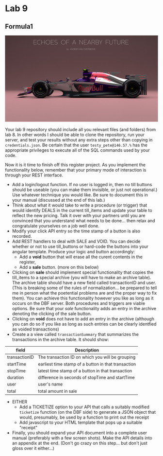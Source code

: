 # Lab 9

## Formula1  

![f1](img/f1.jpg)

Your lab 9 repository should include all you relevant files (and folders) from lab 8.  In other words I should be able to clone the repository, run your server, and test your results without any extra steps other than copying in `credentials.json`.  Be certain that the user `testy_pete@146.57.%` has the appropriate privileges to execute all of the SQL commands used by your code.

Now it is it time to finish off this register project.  As you implement the functionality below, remember that your primary mode of interaction is through your REST interface.

* Add a login/logout function.  If no user is logged in, then no till buttons should be useable (you can make them invisible, or just not operational.)  Use whatever technique you would like.  Be sure to document this in your manual (discussed at the end of this lab.)
* Think about what it would take to write a procedure (or trigger) that would identify DEALS in the current till_items and update your table to reflect the new pricing.  Talk it over with your partners until you are convinced that you understand what needs to be done... then relax and congratulate yourselves on a job well done.
*  Modify your click API entry so the time stamp of a button is also recorded.
* Add REST handlers to deal with SALE and VOID.  You can decide whether or not to use till_buttons or hard-code the buttons into your angular template.  Produce your logic and button accordingly:
    * Add a **void** button that will erase all the curent contents in the register,
    * Add a **sale** button.  (more on this below)
* Clicking on **sale** should implement special functionality that copies the till_items to a special archive (you will have to make an archive table).  The archive table should have a new field called transactionID and user.  (This is breaking some of the rules of normalization... be prepared to tell me in person what the poetential problems are and the proper way to fix them).  You can achieve this functionality however you like as long as it occurs on the DBF server.  Both procedures and triggers are viable options.  Be sure that your *sale* functionality adds an entry in the archive denoting the clicking of the sale button.
* Clicking on **void** does not have to add an entry in the archive (although you can do so if you like as long as such entries can be clearly identfied as voided transactions)
* Create a a view called `transactionSummary` that summarizes the transactions in the archive table.  It should show:

|field        | Description |
|-------------|-------------|
|transactionID| The transaction ID on which you will be grouping    |
|startTime    | earliest time stamp of a button in that transaction |
|stopTime     | latest time stamp of a button in that transaction   |
|duration     | difference in seconds of stopTime and startTime     |
|user         | user's name                                         |
|total        | total amount in sale                                |

* EITHER
   * Add a TICKETIZE option to your API that calls a suitably modified `ticketize` function (on the DBF side) to generate a JSON object that would, presumably, be used by a function to print out the receipt
   * Add javascript to your HTML template that pops up a suitable "receipt"
* Finally, you should expand your API document into a complete user manual (preferably with a few screen shots).  Make the API details into an appendix at the end.  (Don't go crazy on this step... but don't just gloss over it either...)
